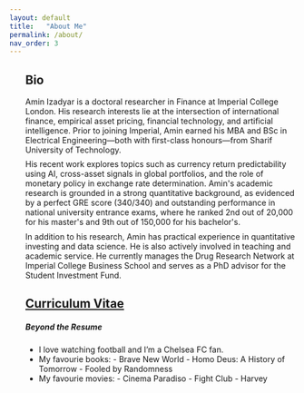 ```yaml
---                
layout: default
title:   "About Me"
permalink: /about/
nav_order: 3
---
```

<div style="margin-left:2em;">
  <h2>Bio</h2>
    <div class="paper-abstract">
    Amin Izadyar is a doctoral researcher in Finance at Imperial College London. His research interests lie at the intersection of international finance, empirical asset pricing, financial technology, and artificial intelligence. Prior to joining Imperial, Amin earned his MBA and BSc in Electrical Engineering—both with first-class honours—from Sharif University of Technology. <div style="margin-top: 0.6em;"></div>
    His recent work explores topics such as currency return predictability using AI, cross-asset signals in global portfolios, and the role of monetary policy in exchange rate determination. Amin's academic research is grounded in a strong quantitative background, as evidenced by a perfect GRE score (340/340) and outstanding performance in national university entrance exams, where he ranked 2nd out of 20,000 for his master's and 9th out of 150,000 for his bachelor's. <div style="margin-top: 0.6em;"></div>
    In addition to his research, Amin has practical experience in quantitative investing and data science. He is also actively involved in teaching and academic service. He currently manages the Drug Research Network at Imperial College Business School and serves as a PhD advisor for the Student Investment Fund.
</div>
</div>

<div style="margin-left:2em;">
  <h2><a href="https://aminizadyar.github.io/about/#" target="_blank" rel="noopener">
     Curriculum Vitae</a></h2>
</div>

<div style="margin-left:2em;">
  <h5>Beyond the Resume</h5>
  <div class="paper-abstract">
  <ul>
    <li> I love watching football and I’m a Chelsea FC fan.
     </li>
    <li> My favourie books: - Brave New World - Homo Deus: A History of Tomorrow - Fooled by Randomness  
     </li>
    <li> My favourie movies: - Cinema Paradiso - Fight Club - Harvey  
     </li>
  </ul>
  </div>
</div>
